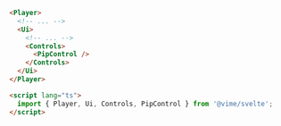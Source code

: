 ```html {6,16} title="example.svelte"
<Player>
  <!-- ... -->
  <Ui>
    <!-- ... -->
    <Controls>
      <PipControl />
    </Controls>
  </Ui>
</Player>

<script lang="ts">
  import { Player, Ui, Controls, PipControl } from '@vime/svelte';
</script>
```
